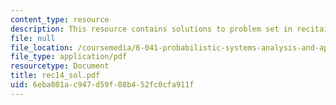 ```yaml
---
content_type: resource
description: This resource contains solutions to problem set in recitaion fourteen.
file: null
file_location: /coursemedia/6-041-probabilistic-systems-analysis-and-applied-probability-spring-2006/6eba801ac947d59f08b452fc0cfa911f_rec14_sol.pdf
file_type: application/pdf
resourcetype: Document
title: rec14_sol.pdf
uid: 6eba801a-c947-d59f-08b4-52fc0cfa911f
---
```

